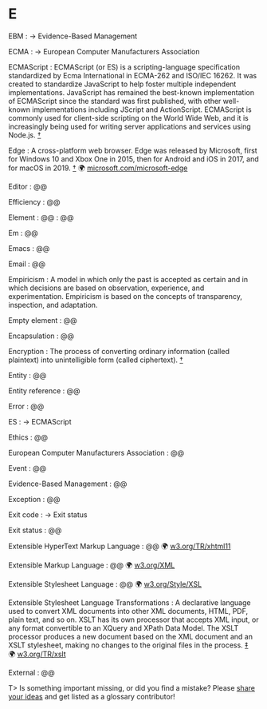 # E

EBM
: → Evidence-Based Management

ECMA
: → European Computer Manufacturers Association

ECMAScript
: ECMAScript (or ES) is a scripting-language specification standardized by Ecma International in ECMA-262 and ISO/IEC 16262. It was created to standardize JavaScript to help foster multiple independent implementations. JavaScript has remained the best-known implementation of ECMAScript since the standard was first published, with other well-known implementations including JScript and ActionScript. ECMAScript is commonly used for client-side scripting on the World Wide Web, and it is increasingly being used for writing server applications and services using Node.js.&nbsp;[†](#w-ecmascript)

Edge
: A cross-platform web browser. Edge was released by Microsoft, first for Windows 10 and Xbox One in 2015, then for Android and iOS in 2017, and for macOS in 2019.&nbsp;[†](#w-edge) 🌍&nbsp;[microsoft.com/microsoft-edge](https://www.microsoft.com/microsoft-edge)

Editor
: @@

Efficiency
: @@

Element
: @@
: @@

Em
: @@

Emacs
: @@

Email
: @@

Empiricism
: A model in which only the past is accepted as certain and in which decisions are based on observation, experience, and experimentation. Empiricism is based on the concepts of transparency, inspection, and adaptation.

Empty element
: @@

Encapsulation
: @@

Encryption
: The process of converting ordinary information (called plaintext) into unintelligible form (called ciphertext).&nbsp;[†](#w-cryptography)

Entity
: @@

Entity reference
: @@

Error
: @@

ES
: → ECMAScript

Ethics
: @@

European Computer Manufacturers Association
: @@

Event
: @@

Evidence-Based Management
: @@

Exception
: @@

Exit code
: → Exit status

Exit status
: @@

Extensible HyperText Markup Language
: @@ 🌍&nbsp;[w3.org/TR/xhtml11](https://www.w3.org/TR/xhtml11/)

Extensible Markup Language
: @@ 🌍&nbsp;[w3.org/XML](https://www.w3.org/XML/)

Extensible Stylesheet Language
: @@ 🌍&nbsp;[w3.org/Style/XSL](https://www.w3.org/Style/XSL/)

Extensible Stylesheet Language Transformations
: A declarative language used to convert XML documents into other XML documents, HTML, PDF, plain text, and so on. XSLT has its own processor that accepts XML input, or any format convertible to an XQuery and XPath Data Model. The XSLT processor produces a new document based on the XML document and an XSLT stylesheet, making no changes to the original files in the process.&nbsp;[‡](#m-xslt) 🌍&nbsp;[w3.org/TR/xslt](https://www.w3.org/TR/xslt/)

External
: @@

T> Is something important missing, or did you find a mistake? Please [share your ideas](https://github.com/j9t/web-development-glossary/blob/master/manuscript/e.md) and get listed as a glossary contributor!